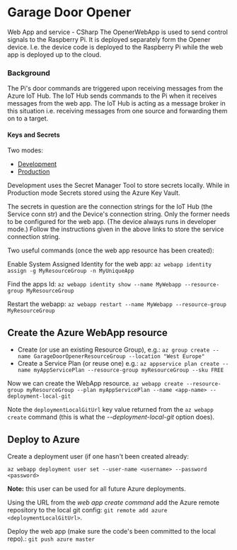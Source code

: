 # Garage Door Opener 
Web App and service - CSharp
The OpenerWebApp is used to send control signals to the Raspberry Pi. It is deployed separately form the Opener device.  I.e. the device code is deployed to the Raspberry Pi while the web app is deployed up to the cloud.

### Background
The Pi's door commands are triggered upon receiving messages from the Azure IoT Hub. The IoT Hub sends commands to the Pi when it receives messages from the web app.  The IoT Hub is acting as a message broker in this situation i.e. receiving messages from one source and forwarding them on to a target.

#### Keys and Secrets
Two modes: 
* [Development](https://docs.microsoft.com/en-us/aspnet/core/security/app-secrets?view=aspnetcore-3.1&tabs=linux)
* [Production](https://docs.microsoft.com/en-us/aspnet/core/security/key-vault-configuration?view=aspnetcore-3.1#use-managed-identities-for-azure-resources)

Development uses the Secret Manager Tool to store secrets locally.  While in Production mode Secrets stored using the Azure Key Vault.

The secrets in question are the connection strings for the IoT Hub (the Service conn str) and the Device's connection string. Only the former needs to be configured for the web app. (The device always runs in developer mode.)  Follow the instructions given in the above links to store the service connection string.

Two useful commands (once the web app resource has been created): 

Enable System Assigned Identity for the web app: `az webapp identity assign -g MyResourceGroup -n MyUniqueApp`

Find the apps Id: `az webapp identity show --name MyWebapp --resource-group MyResourceGroup`

Restart the webapp: `az webapp restart --name MyWebapp --resource-group MyResourceGroup`

## Create the Azure WebApp resource
* Create (or use an existing Resource Group), e.g.:
`az group create --name GarageDoorOpenerResourceGroup --location "West Europe"`
* Create a Service Plan (or reuse one) e.g.:
`az appservice plan create --name myAppServicePlan --resource-group myResourceGroup --sku FREE`

Now we can create the WebApp resource.
`az webapp create --resource-group myResourceGroup --plan myAppServicePlan --name <app-name> --deployment-local-git`

Note the `deploymentLocalGitUrl` key value returned from the `az webapp create` command (this is what the _--deployment-local-git_ option does).

## Deploy to Azure

Create a deployment user (if one hasn't been created already:
```
az webapp deployment user set --user-name <username> --password <password>

```
__Note:__ this user can be used for all future Azure deployments.

Using the URL from the _web app create command_ add the Azure remote repository to the local git config: 
`git remote add azure <deploymentLocalGitUrl>`.  

Deploy the web app (make sure the code's been committed to the local repo).:
`git push azure master`

